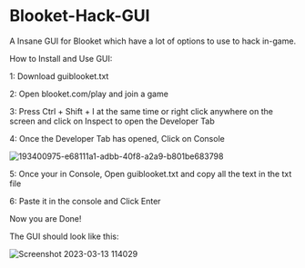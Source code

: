 # Blooket-Hack-GUI

A Insane GUI for Blooket which have a lot of options to use to hack in-game.

How to Install and Use GUI:

1: Download guiblooket.txt

2: Open blooket.com/play and join a game

3: Press Ctrl + Shift + I at the same time or right click anywhere on the screen and click on Inspect to open the Developer Tab

4: Once the Developer Tab has opened, Click on Console

![193400975-e68111a1-adbb-40f8-a2a9-b801be683798](https://user-images.githubusercontent.com/127083113/224636703-ad2e88c2-5799-44bf-b141-e952020739fc.jpg)

5: Once your in Console, Open guiblooket.txt and copy all the text in the txt file

6: Paste it in the console and Click Enter

Now you are Done!

The GUI should look like this:

![Screenshot 2023-03-13 114029](https://user-images.githubusercontent.com/127083113/224637002-1057b917-0d8e-4d55-8e1f-c3f9ac70d5b0.png)

